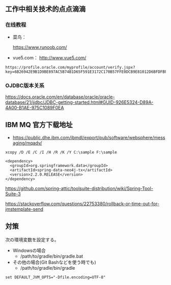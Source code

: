 ## 工作中相关技术的点点滴滴



### 在线教程

- 菜鸟：

  https://www.runoob.com/

- vue5.com：
  http://www.vue5.com/


```
https://profile.oracle.com/myprofile/account/verify.jspx?key=6B26942E9B1D9BE897AC5B74B1D65F591E3172C170B57FFE0DCB9E81012D6BFDFBF607B7830C82D7CF75DD26D417304F014E3B160AC8B295B2DACA016EF2F299
```



### OJDBC版本关系

https://docs.oracle.com/en/database/oracle/oracle-database/21/jjdbc/JDBC-getting-started.html#GUID-926E5324-D89A-4A00-B1AE-975C1089F0EA



## IBM MQ 官方下载地址

- https://public.dhe.ibm.com/ibmdl/export/pub/software/websphere/messaging/mqadv/



```
xcopy /D /E /C /I /H /R /K /Y C:\sample F:\sample
```



```
<dependency>
  <groupId>org.springframework.data</groupId>
  <artifactId>spring-data-neo4j-tx</artifactId>
  <version>2.2.0.RELEASE</version>
</dependency>
```



https://github.com/spring-attic/toolsuite-distribution/wiki/Spring-Tool-Suite-3

https://stackoverflow.com/questions/22753380/rollback-or-time-out-for-jmstemplate-send



## 対策

次の環境変数を設定する。

- Windowsの場合
  - /path/to/gradle/bin/gradle.bat
- その他の場合(Git Bashなどを使う時でも)
  - /path/to/gradle/bin/gradle

```
set DEFAULT_JVM_OPTS="-Dfile.encoding=UTF-8"
```

